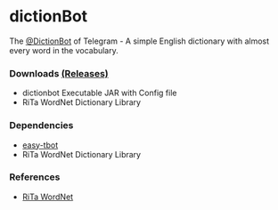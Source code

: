 # dictionBot
The [@DictionBot](https://telegram.me/dictionbot) of Telegram - A simple English dictionary with almost every word in the vocabulary.

### Downloads [(Releases)](https://github.com/shiblymeeran/dictionbot/releases) ###
* dictionbot Executable JAR with Config file
* RiTa WordNet Dictionary Library

### Dependencies ###
* [easy-tbot](https://github.com/shiblymeeran/easy-tbot)
* RiTa WordNet Dictionary Library

### References ###
* [RiTa WordNet](https://rednoise.org/rita/reference/index.php)
